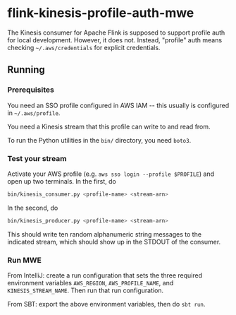 # flink-kinesis-profile-auth-mwe

The Kinesis consumer for Apache Flink is supposed to support profile auth for
local development. However, it does not. Instead, "profile" auth means checking
`~/.aws/credentials` for explicit credentials.

## Running

### Prerequisites

You need an SSO profile configured in AWS IAM -- this usually is configured in `~/.aws/profile`.

You need a Kinesis stream that this profile can write to and read from.

To run the Python utilities in the `bin/` directory, you need `boto3`. 

### Test your stream

Activate your AWS profile (e.g. `aws sso login --profile $PROFILE`) and open up two
terminals. In the first, do
```sh
bin/kinesis_consumer.py <profile-name> <stream-arn>
```
In the second, do
```sh
bin/kinesis_producer.py <profile-name> <stream-arn>
```
This should write ten random alphanumeric string messages to the indicated stream, which
should show up in the STDOUT of the consumer.

### Run MWE

From IntelliJ: create a run configuration that sets the three required environment
variables `AWS_REGION`, `AWS_PROFILE_NAME`, and `KINESIS_STREAM_NAME`. Then run 
that run configuration.

From SBT: export the above environment variables, then do `sbt run`.
